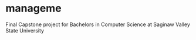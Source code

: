 # manageme
Final Capstone project for Bachelors in Computer Science at Saginaw Valley State University

